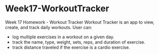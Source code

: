 # Week17-WorkoutTracker
Week 17 Homework - Workout Tracker
Workout Tracker is an app to view, create, and track daily workouts. User can:
- log multiple exercises in a workout on a given day.
- track the name, type, weight, sets, reps, and duration of exercise.
- track distance traveled if the exercise is a cardio exercise.
